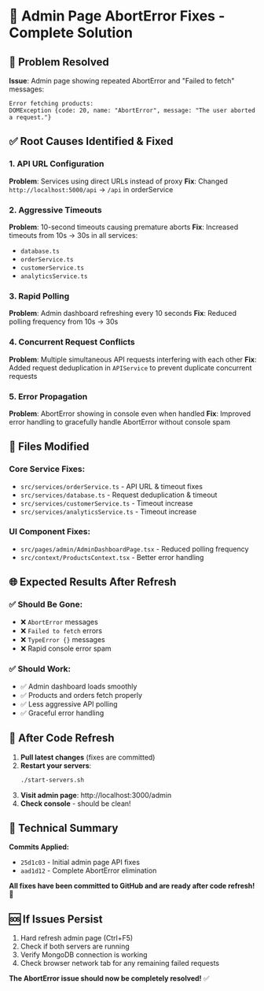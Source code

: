# 🔧 Admin Page AbortError Fixes - Complete Solution

## 🎯 **Problem Resolved**
**Issue**: Admin page showing repeated AbortError and "Failed to fetch" messages:
```
Error fetching products: 
DOMException {code: 20, name: "AbortError", message: "The user aborted a request."}
```

## ✅ **Root Causes Identified & Fixed**

### 1. **API URL Configuration**
**Problem**: Services using direct URLs instead of proxy
**Fix**: Changed `http://localhost:5000/api` → `/api` in orderService

### 2. **Aggressive Timeouts**
**Problem**: 10-second timeouts causing premature aborts
**Fix**: Increased timeouts from 10s → 30s in all services:
- `database.ts`
- `orderService.ts` 
- `customerService.ts`
- `analyticsService.ts`

### 3. **Rapid Polling**
**Problem**: Admin dashboard refreshing every 10 seconds
**Fix**: Reduced polling frequency from 10s → 30s

### 4. **Concurrent Request Conflicts**
**Problem**: Multiple simultaneous API requests interfering with each other
**Fix**: Added request deduplication in `APIService` to prevent duplicate concurrent requests

### 5. **Error Propagation**
**Problem**: AbortError showing in console even when handled
**Fix**: Improved error handling to gracefully handle AbortError without console spam

## 📁 **Files Modified**

### **Core Service Fixes:**
- `src/services/orderService.ts` - API URL & timeout fixes
- `src/services/database.ts` - Request deduplication & timeout
- `src/services/customerService.ts` - Timeout increase
- `src/services/analyticsService.ts` - Timeout increase

### **UI Component Fixes:**
- `src/pages/admin/AdminDashboardPage.tsx` - Reduced polling frequency
- `src/context/ProductsContext.tsx` - Better error handling

## 🌐 **Expected Results After Refresh**

### ✅ **Should Be Gone:**
- ❌ `AbortError` messages
- ❌ `Failed to fetch` errors  
- ❌ `TypeError {}` messages
- ❌ Rapid console error spam

### ✅ **Should Work:**
- ✅ Admin dashboard loads smoothly
- ✅ Products and orders fetch properly
- ✅ Less aggressive API polling
- ✅ Graceful error handling

## 🔄 **After Code Refresh**

1. **Pull latest changes** (fixes are committed)
2. **Restart your servers**:
   ```bash
   ./start-servers.sh
   ```
3. **Visit admin page**: http://localhost:3000/admin
4. **Check console** - should be clean!

## 🎯 **Technical Summary**

**Commits Applied:**
- `25d1c03` - Initial admin page API fixes
- `aad1d12` - Complete AbortError elimination

**All fixes have been committed to GitHub and are ready after code refresh!** 🚀

## 🆘 **If Issues Persist**
1. Hard refresh admin page (Ctrl+F5)
2. Check if both servers are running
3. Verify MongoDB connection is working
4. Check browser network tab for any remaining failed requests

**The AbortError issue should now be completely resolved!** ✅